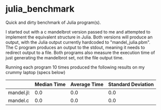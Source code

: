 # julia_benchmark
Quick and dirty benchmark of Julia program(s).

I started out with a c mandelbrot version passed to me and attempted to implement the 
equivalent structure in Julia. Both versions will produce an output, with the Julia 
output currently hardcoded to "mandel_julia.pbm". The C program produces an output to 
the stdout, meaning it needs to redirect output to a file. Both programs also measure 
the execution time of just generating the mandelbrot set, not the file output time.

Running each program 10 times produced the following results on my crummy laptop (specs below)

|            | Median Time | Average Time | Standard Deviation |
|------------|-------------|--------------|--------------------|
|mandel.jl:  | 0.0         | 0.0          | 0.0                |
|mandel.c    | 0.0         | 0.0          | 0.0                |
